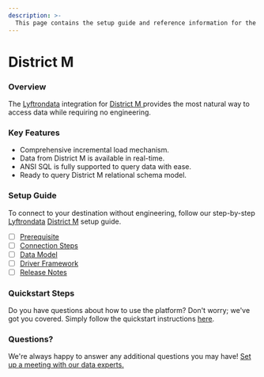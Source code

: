 ```yaml
---
description: >-
  This page contains the setup guide and reference information for the District M source connector.
---
```


# District M

### Overview

The [Lyftrondata](https://www.lyftrondata.com/) integration for [District M](https://www.lyftrondata.com/integration/district-m/)[ ](https://www.lyftrondata.com/integration/district-m/)provides the most natural way to access data while requiring no engineering.

### Key Features

* Comprehensive incremental load mechanism.
* Data from District M is available in real-time.&#x20;
* ANSI SQL is fully supported to query data with ease.
* Ready to query District M relational schema model.

### Setup Guide

To connect to your destination without engineering, follow our step-by-step [Lyftrondata](https://www.lyftrondata.com/)  [District M](https://www.lyftrondata.com/integration/district-m/) setup guide.

* [ ] [Prerequisite](../../marketing-analytics/district-m/prerequisite.md)
* [ ] [Connection Steps](../../marketing-analytics/district-m/connection-steps.md)
* [ ] [Data Model](../../marketing-analytics/district-m/data-model/)
* [ ] [Driver Framework](../../marketing-analytics/district-m/driver-framework/)
* [ ] [Release Notes](../../marketing-analytics/district-m/release-notes.md)

### Quickstart Steps

Do you have questions about how to use the platform? Don't worry; we've got you covered. Simply follow the quickstart instructions [here](../../../quickstart-steps.md).

### Questions? <a href="#questions" id="questions"></a>

We're always happy to answer any additional questions you may have! [Set up a meeting with our data experts.](https://www.lyftrondata.com/book-a-meeting/)

